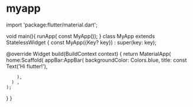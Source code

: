# myapp
import 'package:flutter/material.dart';

void main(){
  runApp( const MyApp());
}
class MyApp extends StatelessWidget {
  const MyApp({Key? key}) : super(key: key);

  @override
  Widget build(BuildContext context) {
    return MaterialApp(
      home:Scaffold(
        appBar:AppBar(
          backgroundColor: Colors.blue,
          title: const Text('Hi flutter!'),


        ),
      ) ,
    );

  }
}



